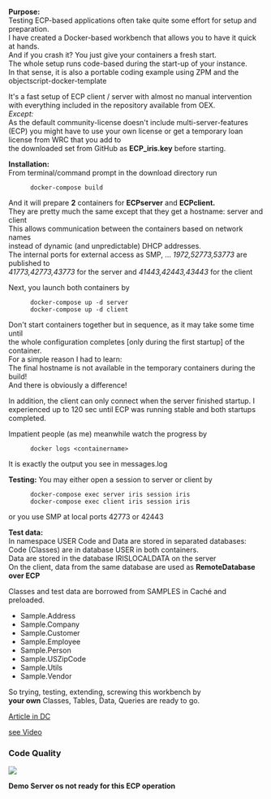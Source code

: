 __Purpose:__   
Testing ECP-based applications often take quite some effort for setup and preparation.  
I have created a Docker-based workbench that allows you to have it quick at hands.  
And if you crash it? You just give your containers a fresh start.  
The whole setup runs code-based during the start-up of your instance.  
In that sense, it is also a portable coding example using ZPM and the objectscript-docker-template  
  
It's a fast setup of ECP client / server with almost no manual intervention  
with everything included in the repository available from OEX.  
_Except:_   
As the default community-license doesn't include multi-server-features (ECP) you might 
have to use your own license or get a temporary loan license from WRC that you add to  
the downloaded set from GitHub as __ECP_iris.key__ before starting.   

__Installation:__  
From terminal/command prompt  in the download directory run  
~~~
      docker-compose build 
~~~
And it will prepare __2__ containers for __ECPserver__ and __ECPclient.__   
They are pretty much the same except that they get a hostname: server and client   
This allows communication between the containers based on network names  
instead of dynamic (and unpredictable) DHCP addresses.  
The internal ports for external access as SMP, ... _1972,52773,53773_ are published to  
_41773,42773,43773_ for the server and _41443,42443,43443_ for the client  

Next, you launch both containers  by   
~~~
      docker-compose up -d server
      docker-compose up -d client  
~~~
Don't start containers together but in sequence, as it may take some time until  
the whole configuration completes [only during the first startup] of the container.   
For a simple reason I had to learn:   
The final hostname is not available in the temporary containers during the build!  
And there is obviously a difference!  
  
In addition, the client can only connect when the server finished startup. 
I experienced up to 120 sec until ECP was running stable and both startups completed.  
  
Impatient people (as me) meanwhile watch the progress by  
~~~
      docker logs <containername>   
~~~
It is exactly the output you see in messages.log   

__Testing:__
You may either open a session to server or client by
~~~
      docker-compose exec server iris session iris
      docker-compose exec client iris session iris
~~~
or you use SMP at local ports 42773 or 42443   

__Test data:__  
In namespace USER Code and Data are stored in separated databases:   
Code (Classes) are in database USER in both containers.   
Data are stored in the database  IRISLOCALDATA on the server  
On the client, data from the same database are used as __RemoteDatabase over ECP__   

Classes and test data are borrowed from SAMPLES in Caché and preloaded.  
- Sample.Address  
- Sample.Company  
- Sample.Customer  
- Sample.Employee  
- Sample.Person  
- Sample.USZipCode  
- Sample.Utils  
- Sample.Vendor  

So trying, testing, extending, screwing this workbench by  
__your own__ Classes, Tables, Data, Queries are ready to go.

 [Article in DC](https://community.intersystems.com/post/iris-easy-ecp-workbench)   
 
 [see Video](https://youtu.be/1TsQCUNjLu4)  

### Code Quality    
![](https://raw.githubusercontent.com/rcemper/IRIS-fast-ECP-setup/master/CodeQuality.JPG)

**Demo Server os not ready for this ECP operation**


